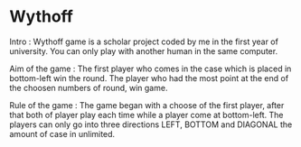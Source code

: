 # Wythoff

Intro :
Wythoff game is a scholar project coded by me in the first year of university.
You can only play with another human in the same computer.

Aim of the game :
The first player who comes in the case which is placed in bottom-left win the round.
The player who had the most point at the end of the choosen numbers of round, win game.

Rule of the game :
The game began with a choose of the first player, after that both of player play each time while a player come at bottom-left.
The players can only go into three directions LEFT, BOTTOM and DIAGONAL the amount of case in unlimited.
